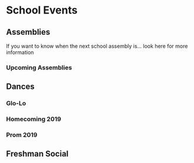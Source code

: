 <!DOCTYPE html>
  <html>
  <body>
    <h1>School Events</h1>
    <h2>Assemblies</h3>
      <p>If you want to know when the next school assembly is... look here for more information</p>
    <h3>Upcoming Assemblies</h3>
    <h2>Dances</h2>
    <h3>Glo-Lo</h3>
    <h3>Homecoming 2019</h3>
    <h3>Prom 2019</h3> 
    <h2>Freshman Social</h2>
    
    
    
  </body> 










  </html>
